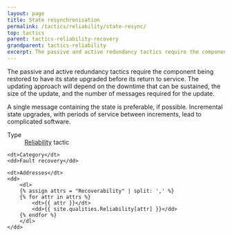 ```yaml
---
layout: page
title: State resynchronisation
permalink: /tactics/reliability/state-resync/
top: tactics
parent: tactics-reliability-recovery
grandparent: tactics-reliability
excerpt: The passive and active redundancy tactics require the component being restored to hanve its state upgraded before its return to service.
---
```


The passive and active redundancy tactics require the component being restored to have its state upgraded before its return to service. The updating approach
will depend on the downtime that can be sustained, the size of the update, and the number of messages required for the update.

A single message containing the state is preferable, if possible. Incremental state upgrades, with periods of service between increments, lead to complicated
software.

<dl>
    <dt>Type</dt>
    <dd><a href="{{ '/quality/reliability/' | relative_url }}">Reliability</a> tactic</dd>
    
    <dt>Category</dt>
    <dd>Fault recovery</dd>
    
    <dt>Addresses</dt>
    <dd>
        <dl>
        {% assign attrs = "Recoverability" | split: ',' %}
        {% for attr in attrs %}
            <dt>{{ attr }}</dt>
            <dd>{{ site.qualities.Reliability[attr] }}</dd>
        {% endfor %}
        </dl>
    </dd>
</dl>
